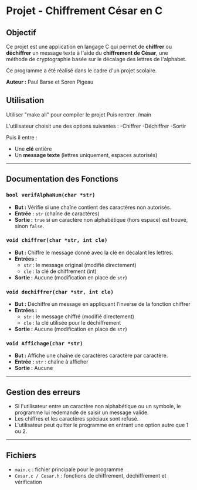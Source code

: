 #  Projet - Chiffrement César en C

##  Objectif

Ce projet est une application en langage C qui permet de **chiffrer** ou **déchiffrer** un message texte à l'aide du **chiffrement de César**, une méthode de cryptographie basée sur le décalage des lettres de l'alphabet.

Ce programme a été réalisé dans le cadre d'un projet scolaire.

**Auteur :** Paul Barse et Soren Pigeau


##  Utilisation
Utiliser "make all" pour compiler le projet
Puis rentrer ./main

L'utilisateur choisit une des options suivantes :
-Chiffrer
-Déchiffrer
-Sortir

Puis il entre :
- Une **clé** entière
- Un **message texte** (lettres uniquement, espaces autorisés)

---

##  Documentation des Fonctions

### `bool verifAlphaNum(char *str)`
- **But :** Vérifie si une chaîne contient des caractères non autorisés.
- **Entrée :** `str` (chaîne de caractères)
- **Sortie :** `true` si un caractère non alphabétique (hors espace) est trouvé, sinon `false`.

### `void chiffrer(char *str, int cle)`
- **But :** Chiffre le message donné avec la clé en décalant les lettres.
- **Entrées :**
  - `str` : le message original (modifié directement)
  - `cle` : la clé de chiffrement (int)
- **Sortie :** Aucune (modification en place de `str`)

### `void dechiffrer(char *str, int cle)`
- **But :** Déchiffre un message en appliquant l’inverse de la fonction chiffrer 
- **Entrées :**
  - `str` : le message chiffré (modifié directement)
  - `cle` : la clé utilisée pour le déchiffrement
- **Sortie :** Aucune (modification en place de `str`)

### `void Affichage(char *str)`
- **But :** Affiche une chaîne de caractères caractère par caractère.
- **Entrée :** `str` : chaîne à afficher
- **Sortie :** Aucune

---

##  Gestion des erreurs

- Si l'utilisateur entre un caractère non alphabétique ou un symbole, le programme lui redemande de saisir un message valide.
- Les chiffres et les caractères spéciaux sont refusé.
- L'utilisateur peut quitter le programme en entrant une option autre que 1 ou 2.

---

##  Fichiers

- `main.c` : fichier principale pour le programme
- `Cesar.c / Cesar.h` : fonctions de chiffrement, déchiffrement et vérification
